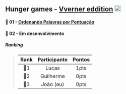 ## Hunger games - [**Vverner eddition**](https://vverner.com) <img src ="https://vverner.com/wp-content/uploads/2023/01/cropped-vverner-favicon.png" width="20px" />

#### 📌 01 - [**Ordenando Palavras por Pontuação**](https://github.com/NE-Sander/vverner-challenges/blob/main/01-desafio-vverner.py)
#### 📌 02 - **Em desenvolvimento**


##### Ranking

>Rank | Participante    | Pontos
>:---:|:--------------:|:--------:
> 🥇1 |Lucas           | 1pts
> 🥈2 |Guilherme       | 0pts
> 🥉3 |João (eu)       | 0pts
